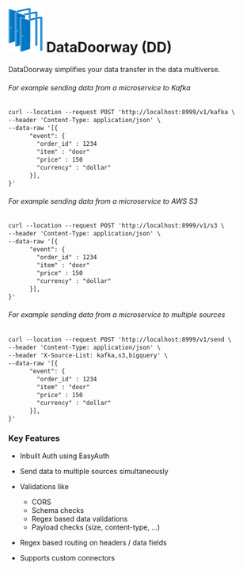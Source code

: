 # <img src="ddlogo.png" width="70px" height="90px"> DataDoorway (DD)
DataDoorway simplifies your data transfer in the data multiverse.
######  For example sending data from a microservice to Kafka
```
curl --location --request POST 'http://localhost:8999/v1/kafka \
--header 'Content-Type: application/json' \
--data-raw '[{
      "event": {
        "order_id" : 1234
        "item" : "door"
        "price" : 150
        "currency" : "dollar"
      }],
}'
```
###### For example sending data from a microservice to AWS S3
```
curl --location --request POST 'http://localhost:8999/v1/s3 \
--header 'Content-Type: application/json' \
--data-raw '[{
      "event": {
        "order_id" : 1234
        "item" : "door"
        "price" : 150
        "currency" : "dollar"
      }],
}'
```
###### For example sending data from a microservice to multiple sources
```
curl --location --request POST 'http://localhost:8999/v1/send \
--header 'Content-Type: application/json' \
--header 'X-Source-List: kafka,s3,bigquery' \
--data-raw '[{
      "event": {
        "order_id" : 1234
        "item" : "door"
        "price" : 150
        "currency" : "dollar"
      }],
}'
```

### Key Features

- Inbuilt Auth using EasyAuth
- Send data to multiple sources simultaneously 
- Validations like
  
  - CORS
  - Schema checks 
  - Regex based data validations
  - Payload checks (size, content-type, ...)
- Regex based routing on headers / data fields 
- Supports custom connectors 